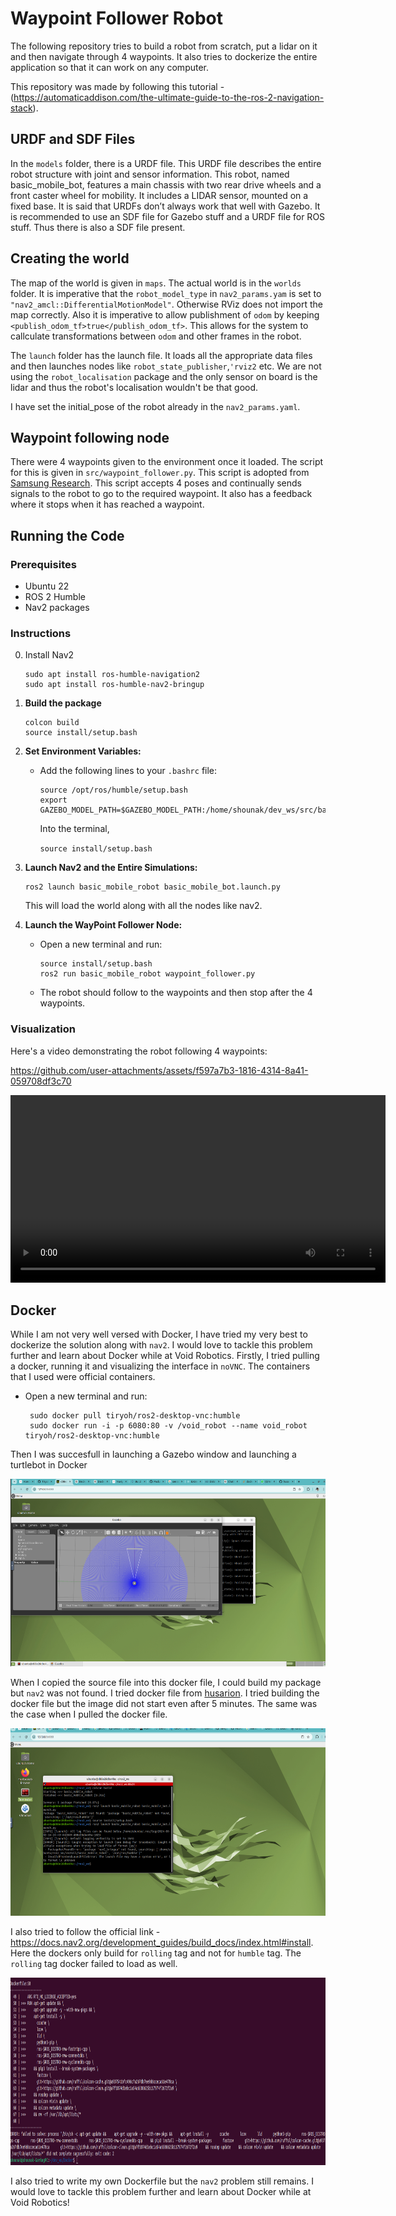 # Waypoint Follower Robot

The following repository tries to build a robot from scratch, put a lidar on it and then navigate through 4 waypoints.
It also tries to dockerize the entire application so that it can work on any computer.

This repository was made by following this tutorial - (https://automaticaddison.com/the-ultimate-guide-to-the-ros-2-navigation-stack).

## URDF and SDF Files
In the `models` folder, there is a URDF file. This URDF file describes the entire robot structure with joint and sensor information.
This robot, named basic_mobile_bot, features a main chassis with two rear drive wheels and a front caster wheel for mobility. It includes a LIDAR sensor, mounted on a fixed base. It is said that URDFs don’t always work that well with Gazebo. It is recommended to use an SDF file for Gazebo stuff and a URDF file for ROS stuff. Thus there is also a SDF file present.

## Creating the world 
The map of the world is given in `maps`. The actual world is in the `worlds` folder. It is imperative that the `robot_model_type` in `nav2_params.yam` is set to `"nav2_amcl::DifferentialMotionModel"`. Otherwise RViz does not import the map correctly. Also it is imperative to allow publishment of `odom` by keeping `<publish_odom_tf>true</publish_odom_tf>`. This allows for the system to callculate transformations between `odom` and other frames in the robot.  

The `launch` folder has the launch file. It loads all the appropriate data files and then launches nodes like `robot_state_publisher`,`'rviz2` etc.
We are not using the `robot_localisation` package and the only sensor on board is the lidar and thus the robot's localisation wouldn't be that good.   

I have set the initial_pose of the robot already in the `nav2_params.yaml`. 

## Waypoint following node
There were 4 waypoints given to the environment once it loaded. The script for this is given in `src/waypoint_follower.py`.
This script is adopted from [Samsung Research](https://github.com/ros-navigation/navigation2/tree/main/nav2_simple_commander/nav2_simple_commander). This script accepts 4 poses and continually sends signals to the robot to go to the required waypoint. It also has a feedback where it stops when it has reached a waypoint. 

## Running the Code

### Prerequisites
- Ubuntu 22
- ROS 2 Humble
- Nav2 packages

### Instructions

0. Install Nav2
	```
	sudo apt install ros-humble-navigation2
	sudo apt install ros-humble-nav2-bringup
	```

1. **Build the package**
	```
	colcon build
	source install/setup.bash
    ```

2. **Set Environment Variables:**
   - Add the following lines to your `.bashrc` file:
     ```
     source /opt/ros/humble/setup.bash  
     export GAZEBO_MODEL_PATH=$GAZEBO_MODEL_PATH:/home/shounak/dev_ws/src/basic_mobile_robot/models/
     ```
     Into the terminal,

     `source install/setup.bash`

3. **Launch Nav2 and the Entire Simulations:**
     ```
     ros2 launch basic_mobile_robot basic_mobile_bot.launch.py
     ```
     This will load the world along with all the nodes like nav2.

4. **Launch the WayPoint Follower Node:**
   - Open a new terminal and run:
     ```
     source install/setup.bash
     ros2 run basic_mobile_robot waypoint_follower.py
     ```
   - The robot should follow to the waypoints and then stop after the 4 waypoints. 

### Visualization 

Here's a video demonstrating the robot following 4 waypoints:

https://github.com/user-attachments/assets/f597a7b3-1816-4314-8a41-059708df3c70

<!-- <p align = "center">
<img src = "void_submission.mp4" width = 400, height = 300> 
</p>  -->

<p align="center">
    <video width="600" height="300" controls>
        <source src="void_submission.mp4" type="video/mp4">
        Your browser does not support the video tag.
    </video>
</p>

## Docker 

While I am not very well versed with Docker, I have tried my very best to dockerize the solution along with `nav2`.  I would love to tackle this problem further and learn about Docker while at Void Robotics.
Firstly, I tried pulling a docker, running it and visualizing the interface in `noVNC`. The containers that I used were official containers.
   - Open a new terminal and run:
     ```
      sudo docker pull tiryoh/ros2-desktop-vnc:humble
      sudo docker run -i -p 6080:80 -v /void_robot --name void_robot tiryoh/ros2-desktop-vnc:humble
     ```
Then I was succesfull in launching a Gazebo window and launching a turtlebot in Docker
<p align = "center">
<img src = "images/novnc.png" width = 600, height = 300> 
</p>  

When I copied the source file into this docker file, I could build my package but `nav2` was not found. I tried docker file from [husarion](https://github.com/husarion/navigation2-docker/blob/main/Dockerfile). I tried building the docker file but the image did not start even after 5 minutes. The same was the case when I pulled the docker file. 

<p align = "center">
<img src = "images/nav2_nf.png" width = 600, height = 300> 
</p>   

I also tried to follow the official link - https://docs.nav2.org/development_guides/build_docs/index.html#install. Here the dockers only build for `rolling` tag and not for `humble` tag. The `rolling` tag docker failed to load as well. 

<p align = "center">
<img src = "images/docker_fail.png" width = 600, height = 300> 
</p>   


I also tried to write my own Dockerfile but the `nav2` problem still remains. I would love to tackle this problem further and learn about Docker while at Void Robotics!